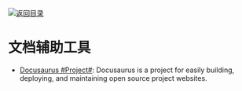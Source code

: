 [![返回目录](https://parg.co/UGo)](https://github.com/wxyyxc1992/Awesome-Reference) 
 
 
# 文档辅助工具

- [Docusaurus #Project#](https://github.com/facebook/docusaurus): Docusaurus is a project for easily building, deploying, and maintaining open source project websites.
